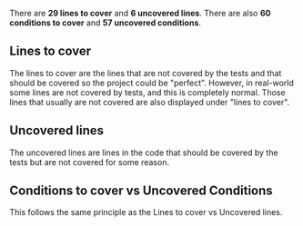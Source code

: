 There are **29 lines to cover** and **6 uncovered lines**. There are also **60 conditions to cover** and **57 uncovered conditions**.

## Lines to cover

The lines to cover are the lines that are not covered by the tests and that should be covered so the project could be "perfect". However, in real-world some lines are not covered by tests, and this is completely normal. Those lines that usually are not covered are also displayed under "lines to cover".

## Uncovered lines

The uncovered lines are lines in the code that should be covered by the tests but are not covered for some reason.

## Conditions to cover vs Uncovered Conditions

This follows the same principle as the Lines to cover vs Uncovered lines.
